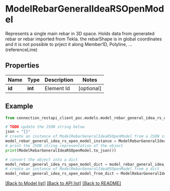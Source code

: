 # ModelRebarGeneralIdeaRSOpenModel

Represents a single main rebar in 3D space.  Holds data from generated rebar or rebar imported from Tekla.  the rebarShape is in global coordinates and it is not possible to prject it along Member1D, Polyline, ... (referenceLine)

## Properties

Name | Type | Description | Notes
------------ | ------------- | ------------- | -------------
**id** | **int** | Element Id | [optional] 

## Example

```python
from connection_restapi_client_poc.models.model_rebar_general_idea_rs_open_model import ModelRebarGeneralIdeaRSOpenModel

# TODO update the JSON string below
json = "{}"
# create an instance of ModelRebarGeneralIdeaRSOpenModel from a JSON string
model_rebar_general_idea_rs_open_model_instance = ModelRebarGeneralIdeaRSOpenModel.from_json(json)
# print the JSON string representation of the object
print(ModelRebarGeneralIdeaRSOpenModel.to_json())

# convert the object into a dict
model_rebar_general_idea_rs_open_model_dict = model_rebar_general_idea_rs_open_model_instance.to_dict()
# create an instance of ModelRebarGeneralIdeaRSOpenModel from a dict
model_rebar_general_idea_rs_open_model_from_dict = ModelRebarGeneralIdeaRSOpenModel.from_dict(model_rebar_general_idea_rs_open_model_dict)
```
[[Back to Model list]](../README.md#documentation-for-models) [[Back to API list]](../README.md#documentation-for-api-endpoints) [[Back to README]](../README.md)


